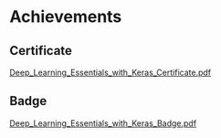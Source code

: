 

# Achievements
## Certificate
[Deep_Learning_Essentials_with_Keras_Certificate.pdf](https://prod-files-secure.s3.us-west-2.amazonaws.com/03e82b26-cccb-4906-bb56-adabcbdc0655/f5cf1405-8a02-49a4-beb6-3d50b033ba6e/Deep_Learning_Essentials_with_Keras_Certificate.pdf?X-Amz-Algorithm=AWS4-HMAC-SHA256&X-Amz-Content-Sha256=UNSIGNED-PAYLOAD&X-Amz-Credential=ASIAZI2LB466YC56SOR4%2F20250205%2Fus-west-2%2Fs3%2Faws4_request&X-Amz-Date=20250205T122947Z&X-Amz-Expires=3600&X-Amz-Security-Token=IQoJb3JpZ2luX2VjECsaCXVzLXdlc3QtMiJHMEUCIQCBOdPBOlwhfdD1NRPzJmf7qDdOHrQ0NI1py5ng%2FxvZ7wIgZgluihONKDGFAER%2F0vpBCJodeMaq%2Bu%2F9qqe%2F803%2B2QMq%2FwMIRBAAGgw2Mzc0MjMxODM4MDUiDMl4qg3AcrLsk9sFlyrcAybj4iarnOIjW%2BUYKdVjgtd4pQBW21Bt4pE6a9feuHObyr6pl4jvspohEeoowV0QgV%2BICZ8MhgtcxytrKl6n3O%2F281uHOkrkS0%2Bo7c8u7J7ReABVVLrZlcI0mSjCUTuOPdIIUW3dL%2FeXwjJ7bAjfNpuNLCqUCvl9ie7sAipq1C3SjHAIYUjNkRH%2BvFSo4JR1Za0l2koEBrjbE%2BbG1hAmQZkyX61VraOpeS5pa6r%2Fpnqi8SDkPxIh%2BkL5uBv1Jb3eINAfQ0vcb2J88XCroAqGpC%2Ba88ElNqp2cxjfX8T7AYXiTg4VGZZ%2FqvB0cGBNH2pT7uclxoIlD0XrUbCda60PAHXgjoXAnnr4g%2Bql4%2FBHumPP%2FhWBiuKmoYHLCesmYjkIFvLxc0tSClim%2FN9TpbppPe6EnojW6fH9WdIN7gF7qPwk%2BgEssrhqvL0FCRJu1%2F4089Sv9%2Bt6MIe2R2j0R8vCgVCa5krbQDxPZVzM3ePC%2FY%2FwpxUuYJ64eTu4MGSTyIgm4ng7iGl%2FzS5YTG1B19VF9QYhyHhEEqy1oOU5fHxKFmHMmg%2FpxOGnnLbRGDzkgAA%2FuSqONcWTe%2F1lPriNzZ3afhq%2F63TQsz4eCEFtiVsv1ubynWVHQ3AABC5QxddRMJ2Ljb0GOqUBsqJazavjCN83eIBjX2RL8wKe4ouBwBsXGMZo89uLIqRK%2F%2BmMVDjzP5ZyMw3S2fOiqoQpcKnkwtcubNZPWsfuKL8CoZN0aBqT9cFrlhNGdccjMdYrQRxIXwTcR0SayiPO%2FdeYYYAPzInVfbij1BY%2FBRKrcacZhXSsX%2FpV92y66GHVwb0BPh4eRL8i0SCUNhmBz80dzjTcjWwcqTUmkEBe05%2BukODK&X-Amz-Signature=528e1483ef6f347a69f83549bf34bd51daa3170660437c13c356a1d37675982b&X-Amz-SignedHeaders=host&x-id=GetObject)
## Badge
[Deep_Learning_Essentials_with_Keras_Badge.pdf](https://prod-files-secure.s3.us-west-2.amazonaws.com/03e82b26-cccb-4906-bb56-adabcbdc0655/5c209097-6d96-477f-a031-edc11aa6225f/Deep_Learning_Essentials_with_Keras_Badge.pdf?X-Amz-Algorithm=AWS4-HMAC-SHA256&X-Amz-Content-Sha256=UNSIGNED-PAYLOAD&X-Amz-Credential=ASIAZI2LB466YC56SOR4%2F20250205%2Fus-west-2%2Fs3%2Faws4_request&X-Amz-Date=20250205T122947Z&X-Amz-Expires=3600&X-Amz-Security-Token=IQoJb3JpZ2luX2VjECsaCXVzLXdlc3QtMiJHMEUCIQCBOdPBOlwhfdD1NRPzJmf7qDdOHrQ0NI1py5ng%2FxvZ7wIgZgluihONKDGFAER%2F0vpBCJodeMaq%2Bu%2F9qqe%2F803%2B2QMq%2FwMIRBAAGgw2Mzc0MjMxODM4MDUiDMl4qg3AcrLsk9sFlyrcAybj4iarnOIjW%2BUYKdVjgtd4pQBW21Bt4pE6a9feuHObyr6pl4jvspohEeoowV0QgV%2BICZ8MhgtcxytrKl6n3O%2F281uHOkrkS0%2Bo7c8u7J7ReABVVLrZlcI0mSjCUTuOPdIIUW3dL%2FeXwjJ7bAjfNpuNLCqUCvl9ie7sAipq1C3SjHAIYUjNkRH%2BvFSo4JR1Za0l2koEBrjbE%2BbG1hAmQZkyX61VraOpeS5pa6r%2Fpnqi8SDkPxIh%2BkL5uBv1Jb3eINAfQ0vcb2J88XCroAqGpC%2Ba88ElNqp2cxjfX8T7AYXiTg4VGZZ%2FqvB0cGBNH2pT7uclxoIlD0XrUbCda60PAHXgjoXAnnr4g%2Bql4%2FBHumPP%2FhWBiuKmoYHLCesmYjkIFvLxc0tSClim%2FN9TpbppPe6EnojW6fH9WdIN7gF7qPwk%2BgEssrhqvL0FCRJu1%2F4089Sv9%2Bt6MIe2R2j0R8vCgVCa5krbQDxPZVzM3ePC%2FY%2FwpxUuYJ64eTu4MGSTyIgm4ng7iGl%2FzS5YTG1B19VF9QYhyHhEEqy1oOU5fHxKFmHMmg%2FpxOGnnLbRGDzkgAA%2FuSqONcWTe%2F1lPriNzZ3afhq%2F63TQsz4eCEFtiVsv1ubynWVHQ3AABC5QxddRMJ2Ljb0GOqUBsqJazavjCN83eIBjX2RL8wKe4ouBwBsXGMZo89uLIqRK%2F%2BmMVDjzP5ZyMw3S2fOiqoQpcKnkwtcubNZPWsfuKL8CoZN0aBqT9cFrlhNGdccjMdYrQRxIXwTcR0SayiPO%2FdeYYYAPzInVfbij1BY%2FBRKrcacZhXSsX%2FpV92y66GHVwb0BPh4eRL8i0SCUNhmBz80dzjTcjWwcqTUmkEBe05%2BukODK&X-Amz-Signature=5be11cb20dd7b625e024ca1c638ad300faa38d669df76657f9de4f57ecfb1113&X-Amz-SignedHeaders=host&x-id=GetObject)
